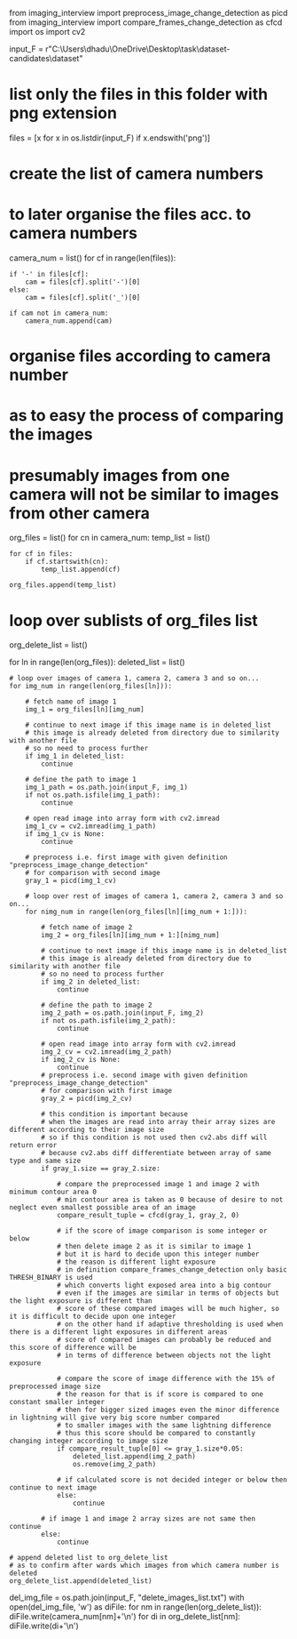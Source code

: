 from imaging_interview import preprocess_image_change_detection as picd
from imaging_interview import compare_frames_change_detection as cfcd
import os
import cv2

input_F = r"C:\Users\dhadu\OneDrive\Desktop\task\dataset-candidates\dataset"

# list only the files in this folder with png extension
files = [x for x in os.listdir(input_F) if x.endswith('png')]

# create the list of camera numbers
# to later organise the files acc. to camera numbers
camera_num = list()
for cf in range(len(files)):

    if '-' in files[cf]:
        cam = files[cf].split('-')[0]
    else:
        cam = files[cf].split('_')[0]

    if cam not in camera_num:
        camera_num.append(cam)

# organise files according to camera number
# as to easy the process of comparing the images
# presumably images from one camera will not be similar to images from other camera
org_files = list()
for cn in camera_num:
    temp_list = list()

    for cf in files:
        if cf.startswith(cn):
            temp_list.append(cf)

    org_files.append(temp_list)

# loop over sublists of org_files list
org_delete_list = list()

for ln in range(len(org_files)):
    deleted_list = list()

    # loop over images of camera 1, camera 2, camera 3 and so on...
    for img_num in range(len(org_files[ln])):

        # fetch name of image 1
        img_1 = org_files[ln][img_num]

        # continue to next image if this image name is in deleted_list
        # this image is already deleted from directory due to similarity with another file
        # so no need to process further
        if img_1 in deleted_list:
            continue

        # define the path to image 1
        img_1_path = os.path.join(input_F, img_1)
        if not os.path.isfile(img_1_path):
            continue

        # open read image into array form with cv2.imread
        img_1_cv = cv2.imread(img_1_path)
        if img_1_cv is None:
            continue

        # preprocess i.e. first image with given definition "preprocess_image_change_detection"
        # for comparison with second image
        gray_1 = picd(img_1_cv)

        # loop over rest of images of camera 1, camera 2, camera 3 and so on...
        for nimg_num in range(len(org_files[ln][img_num + 1:])):

            # fetch name of image 2
            img_2 = org_files[ln][img_num + 1:][nimg_num]

            # continue to next image if this image name is in deleted_list
            # this image is already deleted from directory due to similarity with another file
            # so no need to process further
            if img_2 in deleted_list:
                continue

            # define the path to image 2
            img_2_path = os.path.join(input_F, img_2)
            if not os.path.isfile(img_2_path):
                continue

            # open read image into array form with cv2.imread
            img_2_cv = cv2.imread(img_2_path)
            if img_2_cv is None:
                continue
            # preprocess i.e. second image with given definition "preprocess_image_change_detection"
            # for comparison with first image
            gray_2 = picd(img_2_cv)

            # this condition is important because
            # when the images are read into array their array sizes are different according to their image size
            # so if this condition is not used then cv2.abs diff will return error
            # because cv2.abs diff differentiate between array of same type and same size
            if gray_1.size == gray_2.size:

                # compare the preprocessed image 1 and image 2 with minimum contour area 0
                # min contour area is taken as 0 because of desire to not neglect even smallest possible area of an image
                compare_result_tuple = cfcd(gray_1, gray_2, 0)

                # if the score of image comparison is some integer or below
                # then delete image 2 as it is similar to image 1
                # but it is hard to decide upon this integer number
                # the reason is different light exposure
                # in definition compare_frames_change_detection only basic THRESH_BINARY is used
                # which converts light exposed area into a big contour
                # even if the images are similar in terms of objects but the light exposure is different than
                # score of these compared images will be much higher, so it is difficult to decide upon one integer
                # on the other hand if adaptive thresholding is used when there is a different light exposures in different areas
                # score of compared images can probably be reduced and this score of difference will be
                # in terms of difference between objects not the light exposure

                # compare the score of image difference with the 15% of preprocessed image size
                # the reason for that is if score is compared to one constant smaller integer
                # then for bigger sized images even the minor difference in lightning will give very big score number compared
                # to smaller images with the same lightning difference
                # thus this score should be compared to constantly changing integer according to image size
                if compare_result_tuple[0] <= gray_1.size*0.05:
                    deleted_list.append(img_2_path)
                    os.remove(img_2_path)

                # if calculated score is not decided integer or below then continue to next image
                else:
                    continue

            # if image 1 and image 2 array sizes are not same then continue
            else:
                continue

    # append deleted list to org_delete_list
    # as to confirm after wards which images from which camera number is deleted
    org_delete_list.append(deleted_list)

del_img_file = os.path.join(input_F, "delete_images_list.txt")
with open(del_img_file, 'w') as diFile:
    for nm in range(len(org_delete_list)):
        diFile.write(camera_num[nm]+'\n')
        for di in org_delete_list[nm]:
            diFile.write(di+'\n')

